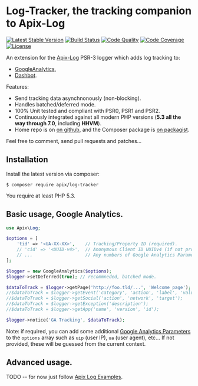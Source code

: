# Log-Tracker, the tracking companion to Apix-Log

[![Latest Stable Version](https://poser.pugx.org/apix/log-tracker/v/stable.svg)](https://packagist.org/packages/apix/log-tracker)  [![Build Status](https://travis-ci.org/Apix/log-tracker.png?branch=master)](https://travis-ci.org/Apix/log-tracker)  [![Code Quality](https://scrutinizer-ci.com/g/apix/log-tracker/badges/quality-score.png?b=master)](https://scrutinizer-ci.com/g/apix/log-tracker/?branch=master)  [![Code Coverage](https://scrutinizer-ci.com/g/apix/log-tracker/badges/coverage.png?b=master)](https://scrutinizer-ci.com/g/apix/log-tracker/?branch=master)  [![License](https://poser.pugx.org/apix/log-tracker/license.svg)](https://packagist.org/packages/apix/log-tracker)

An extension for the [Apix-Log](https://github.com/frqnck/apix-log) PSR-3 logger which adds log tracking to:
 * [GoogleAnalytics](src/GoogleAnalytics.php),
 * [Dashbot](src/Dashbot.php).

Features:
 * Send tracking data asynchnonously (non-blocking).
 * Handles batched/deferred mode.
 * 100% Unit tested and compliant with PSR0, PSR1 and PSR2.
 * Continuously integrated against all modern PHP versions (**5.3 all the way through 7.0**, including **HHVM**).
 * Home repo is on [on github](https://github.com/frqnck/apix-log-tracker), and the Composer package is [on packagist](https://packagist.org/packages/frqnck/apix-log-tracker).

Feel free to comment, send pull requests and patches...

## Installation

Install the latest version via composer:

    $ composer require apix/log-tracker

You require at least PHP 5.3.

## Basic usage, Google Analytics.

```php
use Apix\Log;

$options = [
    'tid' => '<UA-XX-XX>',    // Tracking/Property ID (required). 
    // 'cid' => '<UUID-v4>',  // Anonymous Client ID UUIDv4 (if not provided, auto-generated one)
    // ...                    // Any numbers of Google Analytics Parameters (see note). 
];

$logger = new GoogleAnalytics($options);
$logger->setDeferred(true); // recommneded, batched mode.

$dataToTrack = $logger->getPage('http://foo.tld/...', 'Welcome page');
//$dataToTrack = $logger->getEvent('category', 'action', 'label', 'value');
//$dataToTrack = $logger->getSocial('action', 'network', 'target');
//$dataToTrack = $logger->getException('description');
//$dataToTrack = $logger->getApp('name', 'version', 'id');

$logger->notice('GA Tracking', $dataToTrack);
```

Note: if required, you can add some additional [Google Analytics Parameters](https://developers.google.com/analytics/devguides/collection/protocol/v1/parameters) to the `options` array such as `uip` (user IP), `ua` (user agent), etc... If not provided, these will be guessed from the current context.

## Advanced usage.

TODO -- for now just follow [Apix Log Examples](https://github.com/frqnck/apix-log).
